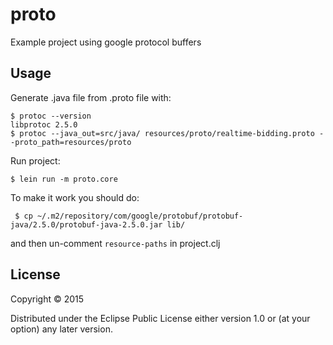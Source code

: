 # proto

Example project using google protocol buffers

## Usage

Generate .java file from .proto file with:

```
$ protoc --version
libprotoc 2.5.0
$ protoc --java_out=src/java/ resources/proto/realtime-bidding.proto --proto_path=resources/proto
```
Run project:
```
$ lein run -m proto.core
```

To make it work you should do:
```
 $ cp ~/.m2/repository/com/google/protobuf/protobuf-java/2.5.0/protobuf-java-2.5.0.jar lib/
```
and then un-comment `resource-paths` in project.clj

## License

Copyright © 2015

Distributed under the Eclipse Public License either version 1.0 or (at
your option) any later version.
